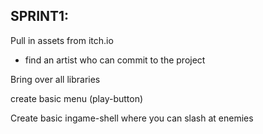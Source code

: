 

## SPRINT1:

Pull in assets from itch.io
- find an artist who can commit to the project


Bring over all libraries


create basic menu (play-button)

Create basic ingame-shell where you can slash at enemies



